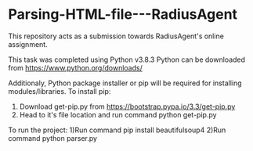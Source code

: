 # Parsing-HTML-file---RadiusAgent
This repository acts as a submission towards RadiusAgent's online assignment.

This task was completed using Python v3.8.3
Python can be downloaded from https://www.python.org/downloads/

Additionaly, Python package installer or pip will be required for installing modules/libraries.
To install pip:
1) Download get-pip.py from https://bootstrap.pypa.io/3.3/get-pip.py
2) Head to it's file location and run command python get-pip.py

To run the project:
1)Run command pip install beautifulsoup4
2)Run command python parser.py
